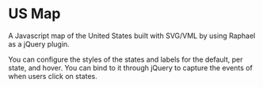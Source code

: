 # US Map #

A Javascript map of the United States built with SVG/VML by using Raphael as a jQuery plugin.

You can configure the styles of the states and labels for the default, per state, and hover. You can bind to it through jQuery to capture the events of when users click on states.

 
